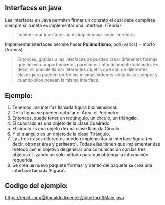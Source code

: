 ## Interfaces en java
Las interfaces en Java permiten firmar un contrato el cual debe cumplirse siempre si la meta es implementar una interface. (Teoría)

> Implementar interfaces no es implementar multi-herencia.

Implementar interfaces permite hacer **Polimorfismo**, poli (varios) + morfo (formas).

> Entonces, gracias a las interfaces se pueden crear diferentes formas que tienen comportamientos parecidos sintácticamente hablando. Es decir, es posible llamar diferentes objetos que son de diferentes clases pero pueden recibir las mismas órdenes sintácticas siempre y cuando ellos posean la misma interface.

## Ejemplo:

1. Tenemos una interfaz llamada figura bidimensional.
2. De la figura se pueden calcular el Área, el Perímetro.
3. Entonces, puede tener un rectángulo, un círculo, un triángulo.
4. El cuadrado es una objeto de la clase Cuadrado.
5. El círculo es una objeto de una clase llamada Circulo.
6. Y el triángulo es un objeto de la clase Tirángulo.
7. Las tres clases diferentes pueden implementar la interface figura (es decir, obtener área y perímetro). Todas ellas tienen que implementar ése método con el objetivo de generar una comunicación con los tres objetos utilizando un sólo método para que obtenga la información requerida.
8. Se crea un nuevo paquete 'formas' y dentro del paquete se crea una interface llamada 'Figura'.

## Codigo del ejemplo:
https://replit.com/@RonaldoJimenez2/interface#Main.java
